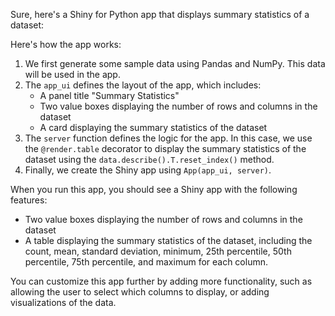 Sure, here's a Shiny for Python app that displays summary statistics of a dataset:



Here's how the app works:

1. We first generate some sample data using Pandas and NumPy. This data will be used in the app.
2. The `app_ui` defines the layout of the app, which includes:
   - A panel title "Summary Statistics"
   - Two value boxes displaying the number of rows and columns in the dataset
   - A card displaying the summary statistics of the dataset
3. The `server` function defines the logic for the app. In this case, we use the `@render.table` decorator to display the summary statistics of the dataset using the `data.describe().T.reset_index()` method.
4. Finally, we create the Shiny app using `App(app_ui, server)`.

When you run this app, you should see a Shiny app with the following features:

- Two value boxes displaying the number of rows and columns in the dataset
- A table displaying the summary statistics of the dataset, including the count, mean, standard deviation, minimum, 25th percentile, 50th percentile, 75th percentile, and maximum for each column.

You can customize this app further by adding more functionality, such as allowing the user to select which columns to display, or adding visualizations of the data.